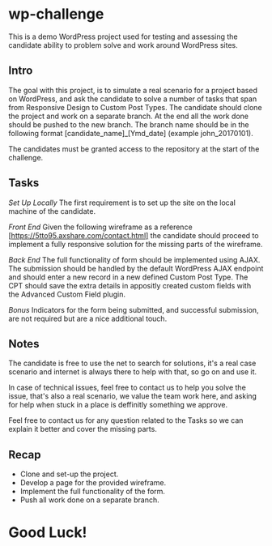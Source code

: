 # wp-challenge

This is a demo WordPress project used for testing and assessing the candidate ability to problem solve and work around WordPress sites.

## Intro

The goal with this project, is to simulate a real scenario for a project based on WordPress, and ask the candidate to solve a number of tasks that span from Responsive Design to Custom Post Types. The candidate should clone the project and work on a separate branch. At the end all the work done should be pushed to the new branch. The branch name should be in the following format [candidate_name]_[Ymd_date] (example john_20170101).

The candidates must be granted access to the repository at the start of the challenge. 

## Tasks

*Set Up Locally*
The first requirement is to set up the site on the local machine of the candidate.

*Front End*
Given the following wireframe as a reference [https://5tto95.axshare.com/contact.html] the candidate should proceed to implement a fully responsive solution for the missing parts of the wireframe.

*Back End*
The full functionality of form should be implemented using AJAX. The submission should be handled by the default WordPress AJAX endpoint and should enter a new record in a new defined Custom Post Type. The CPT should save the extra details in appositly created custom fields with the Advanced Custom Field plugin.

*Bonus*
Indicators for the form being submitted, and successful submission, are not required but are a nice additional touch.

## Notes

The candidate is free to use the net to search for solutions, it's a real case scenario and internet is always there to help with that, so go on and use it. 

In case of technical issues, feel free to contact us to help you solve the issue, that's also a real scenario, we value the team work here, and asking for help when stuck in a place is deffinitly something we approve. 

Feel free to contact us for any question related to the Tasks so we can explain it better and cover the missing parts.

## Recap

- Clone and set-up the project.
- Develop a page for the provided wireframe.
- Implement the full functionality of the form.
- Push all work done on a separate branch.

# Good Luck!
